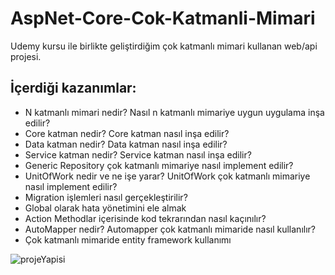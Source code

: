 # AspNet-Core-Cok-Katmanli-Mimari

Udemy kursu ile birlikte geliştirdiğim çok katmanlı mimari kullanan web/api projesi.

## İçerdiği kazanımlar:
- N katmanlı mimari nedir? Nasıl n katmanlı mimariye uygun uygulama inşa edilir?
- Core katman nedir? Core katman nasıl inşa edilir?
- Data katman nedir? Data katman nasıl inşa edilir?
- Service katman nedir? Service katman nasıl inşa edilir?
- Generic Repository çok katmanlı mimariye nasıl implement edilir?
- UnitOfWork nedir ve ne işe yarar? UnitOfWork çok katmanlı mimariye nasıl implement edilir?
- Migration işlemleri nasıl gerçekleştirilir?
- Global olarak hata yönetimini ele almak
- Action Methodlar içerisinde kod tekrarından nasıl kaçınılır?
- AutoMapper nedir? Automapper çok katmanlı mimaride nasıl kullanılır?
- Çok katmanlı mimaride entity framework kullanımı

![projeYapisi](https://user-images.githubusercontent.com/57464067/101643108-d3c4a880-3a44-11eb-9d11-66b8a23776d3.png)
